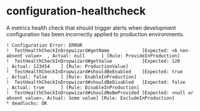 configuration-healthcheck
=========================

A metrics health check that should trigger alerts when development configuration has been incorrectly applied to production environments.  


```
! Configuration Error: ERROR
!  TestHealthCheckInDropwizard#getName            [Expected: <A non-absent value>  , Actual: null      ] [Rule: ProvideInProduction] 
!  TestHealthCheckInDropwizard#getValue           [Expected: 120                   , Actual: 123454    ] [Rule: ProductionValue] 
!  TestHealthCheckInDropwizard#shouldBeEnabled    [Expected: true                  , Actual: false     ] [Rule: EnableInProduction] 
!  TestHealthCheckInDropwizard#shouldBeDisabled   [Expected: false                 , Actual: true      ] [Rule: DisableInProduction] 
!  TestHealthCheckInDropwizard#shouldNoBeProvided [Expected: <null or absent value>, Actual: Some value] [Rule: ExcludeInProduction] 
* deadlocks: OK
```
